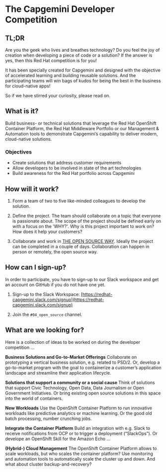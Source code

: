 # The Capgemini Developer Competition

## TL;DR

Are you the geek who lives and breathes technology? Do you feel the joy of creation when developing a piece of code or a solution? If the answer is yes, then this Red Hat competition is for you!

It has been specially created for Capgemini and designed with the objective of accelerated learning and building reusable solutions. And the participating teams will win bags of kudos for being the best in the business for cloud-native apps!

So if we have stirred your curiosity, please read on.

## What is it?

Build business- or technical solutions that leverage the Red Hat OpenShift Container Platform, the Red Hat Middleware Portfolio or our Management & Automation tools to demonstrate Capgemini’s capability to deliver modern, cloud-native solutions.

### Objectives

* Create solutions that address customer requirements
* Allow developers to be involved in state of the art technologies
* Build awareness for the Red Hat portfolio across Capgemini

## How will it work?

1. Form a team of two to five like-minded colleagues to develop the solution.

2. Define the project. The team should collaborate on a topic that everyone is passionate about. The scope of the project should be defined early on with a focus on the 'WHY?'. Why is this project important to work on? How does it help your customers?

3. Collaborate and work in [THE OPEN SOURCE WAY](https://opensource.com/open-source-way). Ideally the project can be completed in a couple of days. Collaboration can happen in person or remotely, the open source way.

## How can I sign-up?

In order to participate, you have to sign-up to our Slack workspace and get an account on GitHub if you do not have one yet.

1. Sign-up to the Slack Workspace:
[https://redhat-capgemini.slack.com/signup](https://redhat-capgemini.slack.com/signup)

2. Join the `#04_open_source` channel.


## What are we looking for?
Here is a collection of ideas to be worked on during the developer competition …

**Business Solutions and Go-to-Market Offerings**
Collaborate on prototyping a vertical business solution, e.g. related to PSD/2. Or, develop a go-to-market program with the goal to containerize a customer’s application landscape and streamline their application lifecycle.

**Solutions that support a community or a social cause**
Think of solutions that support Civic Technology, Open Data, Data Journalism or Open Government Initiatives. Or bring existing open source solutions in this space into the world of containers.

**New Workloads**
Use the OpenShift Container Platform to run innovative workloads like predictive analytics or machine learning. Or the good old batch processing, number crunching jobs.

**Integrate the Container Platform**
Build an integration with e.g. Slack to receive notifications from OCP or to trigger a deployment (“SlackOps”). Or develope an OpenShift Skill for the Amazon Echo ...

**(Hybrid-) Cloud Management**
The OpenShift Container Platform allows to scale workloads, but who scales the container platform? Use monitoring and automation tools to automatically scale the cluster up and down. And what about cluster backup-and-recovery?

